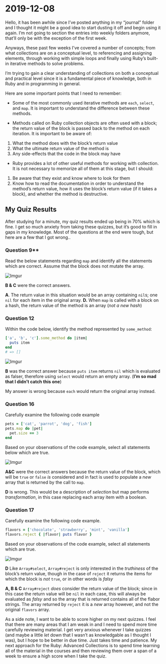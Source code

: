 # 2019-12-08
Hello, it has been awhile since I’ve posted anything in my “journal” folder and I thought it might be a good idea to start dusting it off and begin using it again. I’m not going to section the entries into weekly folders anymore, that’ll only be with the exception of the first week. 

Anyways, these past few weeks I’ve covered a number of concepts; from what collections are on a conceptual level, to referencing and assigning elements, through working with simple loops and finally using Ruby’s built-in iterative methods to solve problems.

I’m trying to gain a clear understanding of collections on both a conceptual and practical level since it is a fundamental piece of knowledge, both in Ruby and in programming in general.

Here are some important points that I need to remember:

* Some of the most commonly used iterative methods are `each`, `select`, and `map`. It is important to understand the difference between these methods.

* Methods called on Ruby collection objects are often used with a block; the return value of the block is passed back to the method on each iteration. It is important to be aware of:

1. What the method does with the block’s return value
2. What the ultimate return value of the method is
3. Any side-effects that the code in the block may have

* Ruby provides a lot of other useful methods for working with collection. It is not necessary to memorize all of them at this stage, but I should:

1. Be aware that they exist and know where to look for them
2. Know how to read the documentation in order to understand the method’s return value, how it uses the block’s return value (if it takes a block), and whether the method is destructive.

## My Quiz Results
After studying for a minute, my quiz results ended up being in 70% which is fine. I get so much anxiety from taking these quizzes, but it’s good to fill in gaps in my knowledge. Most of the questions at the end were tough, but here are a few that I got wrong..

### Question 9**
Read the below statements regarding `map` and identify all the statements which are correct. Assume that the block does not mutate the array.

![Imgur](https://imgur.com/M5Wnq2k.png)

**B & C** were the correct answers. 

**A**. The return value in this situation would be an array containing `nil`s; one `nil` for each item in the original array.
**D.** When `map` is called with a block on a hash, the return value of the method is an array (*not a new hash*) 

### Question 12

Within the code below, identify the method represented by `some_method`:

```rb
['a', 'b', 'c'].some_method do |item|
  puts item
end
# => []
```

![Imgur](https://imgur.com/Wez3RU2.png)

**B** was the correct answer because `puts item` returns `nil` which is evaluated as falser, therefore using `select` would return an empty array. (**I’m so mad that I didn’t catch this one**)

My answer is wrong because `each` would return the original array instead. 

### Question 16

Carefully examine the following code example

```rb 
pets = ['cat', 'parrot', 'dog', 'fish']
pets.map do |pet|
  pet.size == 3
end
```

Based on your observations of the code example, select all statements below which are true.


![Imgur](https://imgur.com/5Srv9Os.png)

**A&C** were the correct answers because the return value of the block, which will be `true` or `false` *is* considered and in fact is used to populate a *new* array that is returned by the call to `map`.

**D** is wrong. This would be a description of *selection* but map performs *transformation*, in this case replacing each array item with a boolean.

### Question 17 

Carefully examine the following code example.

```rb
flavors = ['chocolate', 'strawberry', 'mint', 'vanilla']
flavors.reject { |flavor| puts flavor }
```

Based on your observations of the code example, select all statements which are true.

![Imgur](https://imgur.com/DEqKj52.png)

**D** Like `Array#select`, `Array#reject` is only interested in the *truthiness* of the block’s return value, though in the case of `reject` it returns the items for which the block is *not* `true`, or in other words is *falsy*

**A, B & C** `Array#reject` *does* consider the return value of the block; since in this case the return value will be `nil` in each case, this will always be evaluated as *falsy* and so the array that is returned contains all of the flabor strings. The array returned by `reject` it is a *new* array however, and not the original `flavors` array.

As a side note, I want to be able to score higher on my next quizzes. I feel that there are many areas that I am weak in and I need to spend more time carefully reviewing material. I get very anxious whenever I take quizzes (and maybe a little *let* down that I wasn’t as knowledgable as I thought I was), but I hope to be better in due time. Just takes time and patience. My next approach for the Ruby: Advanced Collections is to spend time learning all of the material in the courses and then reviewing them over a span of a week to ensure a high score when I take the quiz.

